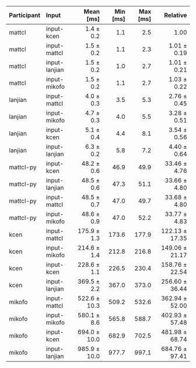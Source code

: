 | Participant | Input | Mean [ms] | Min [ms] | Max [ms] | Relative |
|:---|:---|---:|---:|---:|---:|
| mattcl | input-kcen | 1.4 ± 0.2 | 1.1 | 2.5 | 1.00 |
| mattcl | input-mattcl | 1.5 ± 0.2 | 1.1 | 2.3 | 1.01 ± 0.19 |
| mattcl | input-lanjian | 1.5 ± 0.2 | 1.0 | 2.7 | 1.01 ± 0.21 |
| mattcl | input-mikofo | 1.5 ± 0.2 | 1.1 | 2.7 | 1.03 ± 0.22 |
| lanjian | input-mattcl | 4.0 ± 0.3 | 3.5 | 5.3 | 2.76 ± 0.45 |
| lanjian | input-mikofo | 4.7 ± 0.3 | 4.0 | 5.5 | 3.28 ± 0.51 |
| lanjian | input-kcen | 5.1 ± 0.4 | 4.4 | 8.1 | 3.54 ± 0.56 |
| lanjian | input-lanjian | 6.3 ± 0.2 | 5.8 | 7.2 | 4.40 ± 0.64 |
| mattcl-py | input-kcen | 48.2 ± 0.6 | 46.9 | 49.9 | 33.46 ± 4.76 |
| mattcl-py | input-lanjian | 48.5 ± 0.6 | 47.3 | 51.1 | 33.66 ± 4.80 |
| mattcl-py | input-mattcl | 48.5 ± 0.7 | 47.0 | 49.7 | 33.68 ± 4.80 |
| mattcl-py | input-mikofo | 48.6 ± 0.9 | 47.0 | 52.2 | 33.77 ± 4.83 |
| kcen | input-mattcl | 175.9 ± 1.3 | 173.6 | 177.9 | 122.13 ± 17.35 |
| kcen | input-mikofo | 214.6 ± 1.4 | 212.8 | 216.8 | 149.06 ± 21.17 |
| kcen | input-kcen | 228.6 ± 1.1 | 226.5 | 230.4 | 158.76 ± 22.54 |
| kcen | input-lanjian | 369.5 ± 2.2 | 367.0 | 373.0 | 256.60 ± 36.44 |
| mikofo | input-mattcl | 522.6 ± 10.3 | 509.2 | 532.6 | 362.94 ± 52.00 |
| mikofo | input-mikofo | 580.1 ± 8.6 | 565.8 | 588.7 | 402.93 ± 57.48 |
| mikofo | input-kcen | 694.0 ± 10.0 | 682.9 | 702.5 | 481.98 ± 68.74 |
| mikofo | input-lanjian | 985.9 ± 10.0 | 977.7 | 997.1 | 684.76 ± 97.41 |
